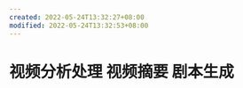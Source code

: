 ```yaml
---
created: 2022-05-24T13:32:27+08:00
modified: 2022-05-24T13:32:53+08:00
---
```


# 视频分析处理 视频摘要 剧本生成

